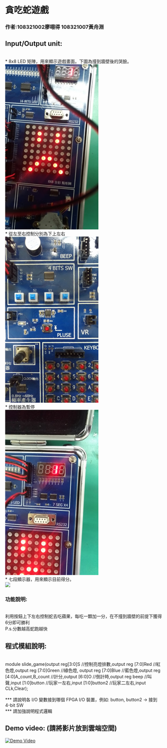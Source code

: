 <h1>貪吃蛇遊戲</h1>
<h3>作者:108321002廖翊得 108321007黃舟淵</h3>
<h2>Input/Output unit:</h2><br>
* 8x8 LED 矩陣，用來顯示遊戲畫面。下圖為撞到牆壁後的哭臉。<br>
<img src="https://github.com/AlanjyHuang/Verilog-snake-game/blob/main/137318900_173068304577734_6861558222315300370_n.jpg" width="300"/><br>
* 從左至右控制分別為下上左右<br>
<img src="https://github.com/AlanjyHuang/Verilog-snake-game/blob/main/137587388_472858437449908_4353284761955897336_n.jpg" width="300"/><br>
* 控制器為暫停<br>
<img src="https://github.com/AlanjyHuang/Verilog-snake-game/blob/main/137281901_766069700675228_6092086914492976812_n.jpg" width="300"/><br>
* 七段顯示器，用來顯示目前得分。<br>
<img src="https://github.com/kamiry/FPGA-project-1/blob/master/images/IO2.jpg" width="300"/><br>
<h3>功能說明:</h3><br>
利用按鈕上下左右控制蛇去吃蘋果，每吃一顆加一分，在不撞到牆壁的前提下獲得6分即可勝利<br>
P.s.分數越高蛇跑越快

<h2>程式模組說明:</h2><br>
module slide_game(output reg[3:0]S //控制亮燈排數,output reg [7:0]Red //紅色燈,output reg [7:0]Green //綠色燈,
output reg [7:0]Blue //藍色燈,output reg [4:0]A_count,B_count //計分,output [6:0]O //倒計時,output reg beep //叫聲,input [1:0]button //玩家一左右,input [1:0]button2 //玩家二左右,input CLk,Clear); <br><br>
*** 請說明各 I/O 變數接到哪個 FPGA I/O 裝置，例如: button, button2 -> 接到 4-bit SW <br>
*** 請加強說明程式邏輯 <br>

<h2>Demo video: (請將影片放到雲端空間)</h2>

<a href="https://drive.google.com/file/d/1dsUKFF945moWpXyD0L86eseNf1l3repO/view?usp=sharing" title="Demo Video"><img src="https://github.com/kamiry/FPGA-project-1/blob/master/images/IO4.jpg" alt="Demo Video" width="500"/></a>

